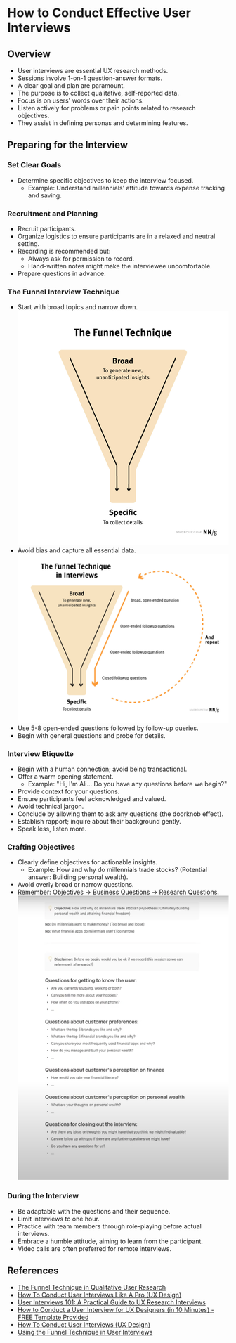 # How to Conduct Effective User Interviews

## Overview

- User interviews are essential UX research methods.
- Sessions involve 1-on-1 question-answer formats.
- A clear goal and plan are paramount.
- The purpose is to collect qualitative, self-reported data.
- Focus is on users' words over their actions.
- Listen actively for problems or pain points related to research objectives.
- They assist in defining personas and determining features.

## Preparing for the Interview

### Set Clear Goals

- Determine specific objectives to keep the interview focused.
  - Example: Understand millennials' attitude towards expense tracking and saving.

### Recruitment and Planning

- Recruit participants.
- Organize logistics to ensure participants are in a relaxed and neutral setting.
- Recording is recommended but:
  - Always ask for permission to record.
  - Hand-written notes might make the interviewee uncomfortable.
- Prepare questions in advance.

### The Funnel Interview Technique

- Start with broad topics and narrow down.
![The Funnel Technique](../../images/funnel.jpeg "The Funnel Technique")
- Avoid bias and capture all essential data.
![The Funnel Interviews](../../images/funnel-interviews.jpeg "The Funnel Interviews")
- Use 5-8 open-ended questions followed by follow-up queries.
- Begin with general questions and probe for details.
  
### Interview Etiquette

- Begin with a human connection; avoid being transactional.
- Offer a warm opening statement.
  - Example: "Hi, I'm Ali... Do you have any questions before we begin?"
- Provide context for your questions.
- Ensure participants feel acknowledged and valued.
- Avoid technical jargon.
- Conclude by allowing them to ask any questions (the doorknob effect).
- Establish rapport; inquire about their background gently.
- Speak less, listen more.

### Crafting Objectives

- Clearly define objectives for actionable insights.
  - Example: How and why do millennials trade stocks? (Potential answer: Building personal wealth).
- Avoid overly broad or narrow questions.
- Remember: Objectives -> Business Questions -> Research Questions.
![Example](../../images/interviews.png "Example")

### During the Interview

- Be adaptable with the questions and their sequence.
- Limit interviews to one hour.
- Practice with team members through role-playing before actual interviews.
- Embrace a humble attitude, aiming to learn from the participant.
- Video calls are often preferred for remote interviews.

## References 

- [The Funnel Technique in Qualitative User Research](https://www.nngroup.com/articles/the-funnel-technique-in-qualitative-user-research/#:~:text=The%20funnel%20is%20a%20fitting,perceptions%20as%20much%20as%20possible.)
- [How To Conduct User Interviews Like A Pro (UX Design)](https://youtu.be/5tVbFfGDQCk)
- [User Interviews 101: A Practical Guide to UX Research Interviews](https://youtu.be/rTNUTeXNG-c)
- [How to Conduct a User Interview for UX Designers (in 10 Minutes) - FREE Template Provided](https://youtu.be/KZ6jj_EZUgM)
- [How To Conduct User Interviews (UX Design)](https://youtu.be/Q_m1-3mCyiI)
- [Using the Funnel Technique in User Interviews](https://youtu.be/2wF9tWSugm4)

